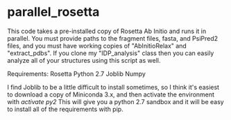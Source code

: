 # parallel_rosetta

This code takes a pre-installed copy of Rosetta Ab Initio and runs it in parallel.
You must provide paths to the fragment files, fasta, and PsiPred2 files, and
you must have working copies of "AbInitioRelax" and "extract_pdbs". If you clone
my "IDP_analysis" class then you can easily analyze all of your structures
using this script as well.

Requirements: 	Rosetta
		Python 2.7
		Joblib
		Numpy

I find Joblib to be a little difficult to install sometimes, so I think it's easiest
to download a copy of Miniconda 3.x, and then activate the environment with *activate py2*
This will give you a python 2.7 sandbox and it will be easy to install all of the 
requirements with pip.

